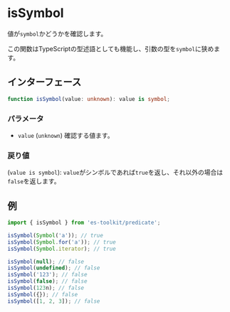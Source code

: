 # isSymbol

値が`symbol`かどうかを確認します。

この関数はTypeScriptの型述語としても機能し、引数の型を`symbol`に狭めます。

## インターフェース

```typescript
function isSymbol(value: unknown): value is symbol;
```

### パラメータ

- `value` (`unknown`) 確認する値ます。

### 戻り値

(`value is symbol`): `value`がシンボルであれば`true`を返し、それ以外の場合は`false`を返します。

## 例

```typescript
import { isSymbol } from 'es-toolkit/predicate';

isSymbol(Symbol('a')); // true
isSymbol(Symbol.for('a')); // true
isSymbol(Symbol.iterator); // true

isSymbol(null); // false
isSymbol(undefined); // false
isSymbol('123'); // false
isSymbol(false); // false
isSymbol(123n); // false
isSymbol({}); // false
isSymbol([1, 2, 3]); // false
```
